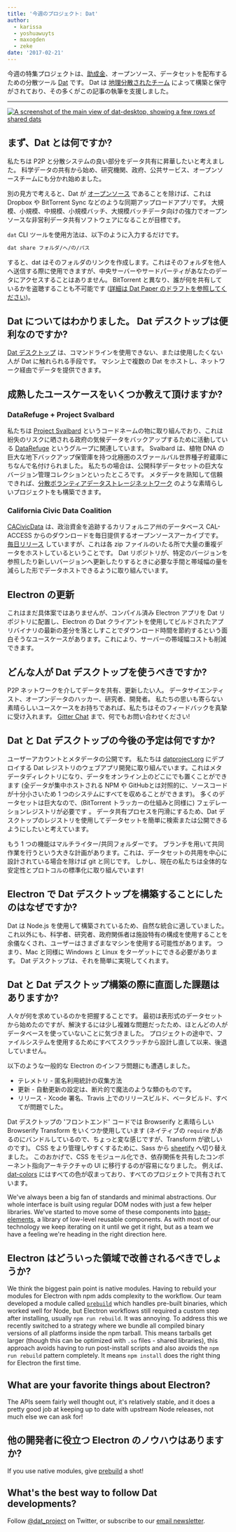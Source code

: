 ```yaml
---
title: '今週のプロジェクト: Dat'
author:
  - karissa
  - yoshuawuyts
  - maxogden
  - zeke
date: '2017-02-21'
---
```


今週の特集プロジェクトは、[助成金](https://changelog.com/rfc/6)、オープンソース、データセットを配布するための分散ツール [Dat](https://datproject.org/) です。 Dat は [地理分散されたチーム](https://datproject.org/team) によって構築と保守がされており、その多くがこの記事の執筆を支援しました。

---

[![A screenshot of the main view of dat-desktop, showing a few rows of shared
dats](https://cloud.githubusercontent.com/assets/2289/23175925/dbaee7ec-f815-11e6-80cc-3041203c7842.png)](https://github.com/datproject/dat-desktop)

## まず、Dat とは何ですか?

私たちは P2P と分散システムの良い部分をデータ共有に昇華したいと考えました。 科学データの共有から始め、研究機関、政府、公共サービス、オープンソースチームにも分かれ始めました。

別の見方で考えると、Dat が [オープンソース](https://github.com/datproject) であることを除けば、これは Dropbox や BitTorrent Sync などのような同期アップロードアプリです。 大規模、小規模、中規模、小規模バッチ、大規模バッチデータ向けの強力でオープンソースな非営利データ共有ソフトウェアになることが目標です。

`dat` CLI ツールを使用方法は、以下のように入力するだけです。

```sh
dat share フォルダ/へ/の/パス
```

すると、dat はそのフォルダのリンクを作成します。これはそのフォルダを他人へ送信する際に使用できますが、中央サーバーやサードパーティがあなたのデータにアクセスすることはありません。 BitTorrent と異なり、誰が何を共有しているかを盗聴することも不可能です ([詳細は Dat Paper のドラフトを参照してください](https://github.com/datproject/docs/blob/master/papers/dat-paper.md))。

## Dat についてはわかりました。 Dat デスクトップは便利なのですか?

[Dat デスクトップ](https://github.com/datproject/dat-desktop) は、コマンドラインを使用できない、または使用したくない人が Dat に触れられる手段です。 マシン上で複数の Dat をホストし、ネットワーク経由でデータを提供できます。

## 成熟したユースケースをいくつか教えて頂けますか?

### DataRefuge + Project Svalbard

私たちは [Project Svalbard](https://github.com/datproject/svalbard) というコードネームの物に取り組んでおり、これは紛失のリスクに晒される政府の気候データをバックアップするために活動している [DataRefuge](http://www.ppehlab.org/datarefuge) というグループに関連しています。 Svalbard は、植物 DNA の巨大な地下バックアップ保管庫を持つ北極圏のスヴァールバル世界種子貯蔵庫にちなんで名付けられました。 私たちの場合は、公開科学データセットの巨大なバージョン管理コレクションといったところです。 メタデータを熟知して信頼できれば、[分散ボランティアデータストレージネットワーク](https://github.com/datproject/datasilo/) のような素晴らしいプロジェクトをも構築できます。

### California Civic Data Coalition

[CACivicData](http://www.californiacivicdata.org/) は、政治資金を追跡するカリフォルニア州のデータベース CAL-ACCESS からのダウンロードを毎日提供するオープンソースアーカイブです。 [毎日リリース](http://calaccess.californiacivicdata.org/downloads/0) していますが、これは各 zip ファイルのいたる所で大量の重複データをホストしているということです。 Dat リポジトリが、特定のバージョンを参照したり新しいバージョンへ更新したりするときに必要な手間と帯域幅の量を減らした形でデータホストできるように取り組んでいます。

## Electron の更新

これはまだ具体案ではありませんが、コンパイル済み Electron アプリを Dat リポジトリに配置し、Electron の Dat クライアントを使用してビルドされたアプリバイナリの最新の差分を落としすことでダウンロード時間を節約するという面白そうなユースケースがあります。これにより、サーバーの帯域幅コストも削減できます。

## どんな人が Dat デスクトップを使うべきですか?

P2P ネットワークを介してデータを共有、更新したい人。 データサイエンティスト、オープンデータのハッカー、研究者、開発者。 私たちの思いも寄らない素晴らしいユースケースをお持ちであれば、私たちはそのフィードバックを真摯に受け入れます。 [Gitter Chat](https://gitter.im/datproject/discussions) まで、何でもお問い合わせください!

## Dat と Dat デスクトップの今後の予定は何ですか?

ユーザーアカウントとメタデータの公開です。 私たちは [datproject.org](https://datproject.org/) にデプロイする Dat レジストリのウェブアプリ開発に取り組んでいます。これはメタデータディレクトリになり、データをオンライン上のどこにでも置くことができます (全データが集中ホストされる NPM や GitHubとは対照的に、ソースコードが十分小さいため 1 つのシステムにすべてを収めることができます)。 多くのデータセットは巨大なので、(BitTorrent トラッカーの仕組みと同様に) フェデレーションレジストリが必要です 。 データ共有プロセスを円滑にするため、Dat デスクトップのレジストリを使用してデータセットを簡単に検索または公開できるようにしたいと考えています。

もう 1 つの機能はマルチライター/共同フォルダーです。 ブランチを用いて共同作業を行うという大きな計画があります。これは、データセットの共用を中心に設計されている場合を除けば git と同じです。 しかし、現在の私たちは全体的な安定性とプロトコルの標準化に取り組んでいます!

## Electron で Dat デスクトップを構築することにしたのはなぜですか?

Dat は Node.js を使用して構築されているため、自然な統合に適していました。 これ以外にも、科学者、研究者、政府関係者は施設特有の構成を使用することを余儀なくされ、ユーザーはさまざまなマシンを使用する可能性があります。 つまり、Mac と同様に Windows と Linux をターゲットにできる必要があります。 Dat デスクトップは、それを簡単に実現してくれます。

## Dat と Dat デスクトップ構築の際に直面した課題はありますか?

人々が何を求めているのかを把握することです。 最初は表形式のデータセットから始めたのですが、解決するには少し複雑な問題だったため、ほとんどの人がデータベースを使っていないことに気づきました。 プロジェクトの途中で、ファイルシステムを使用するためにすべてスクラッチから設計し直して以来、後退していません。

以下のような一般的な Electron のインフラ問題にも遭遇しました。

- テレメトリ - 匿名利用統計の収集方法
- 更新 - 自動更新の設定は、断片的で魔法のような類のものです。
- リリース - Xcode 署名、Travis 上でのリリースビルド、ベータビルド、すべてが問題でした。

Dat デスクトップの 'フロントエンド' コードでは Browserify と素晴らしい Browserify Transform をいくつか使用しています (ネイティブの `require` があるのにバンドルしているので、ちょっと変な感じですが、Transform が欲しいのです)。 CSS をより管理しやすくするために、Sass から [sheetify](https://github.com/stackcss/sheetify) へ切り替えました。 このおかげで、CSS をモジュール化でき、依存関係を共有したコンポーネント指向アーキテクチャの UI に移行するのが容易になりました。 例えば、[dat-colors](https://github.com/Kriesse/dat-colors) にはすべての色が収まっており、すべてのプロジェクトで共有されています。

We've always been a big fan of standards and minimal abstractions. Our whole interface is built using regular DOM nodes with just a few helper libraries. We've started to move some of these components into [base-elements](https://base.choo.io), a library of low-level reusable components. As with most of our technology we keep iterating on it until we get it right, but as a team we have a feeling we're heading in the right direction here.

## Electron はどういった領域で改善されるべきでしょうか?

We think the biggest pain point is native modules. Having to rebuild your modules for Electron with npm adds complexity to the workflow. Our team developed a module called [`prebuild`](http://npmjs.org/prebuild) which handles pre-built binaries, which worked well for Node, but Electron workflows still required a custom step after installing, usually `npm run rebuild`. It was annoying. To address this we recently switched to a strategy where we bundle all compiled binary versions of all platforms inside the npm tarball. This means tarballs get larger (though this can be optimized with `.so` files - shared libraries), this approach avoids having to run post-install scripts and also avoids the `npm run rebuild` pattern completely. It means `npm install` does the right thing for Electron the first time.

## What are your favorite things about Electron?

The APIs seem fairly well thought out, it's relatively stable, and it does a pretty good job at keeping up to date with upstream Node releases, not much else we can ask for!

## 他の開発者に役立つ Electron のノウハウはありますか?

If you use native modules, give [prebuild](https://www.npmjs.com/package/prebuild) a shot!

## What's the best way to follow Dat developments?

Follow [@dat_project](https://twitter.com/dat_project) on Twitter, or subscribe to our [email newsletter](https://tinyletter.com/datdata).

